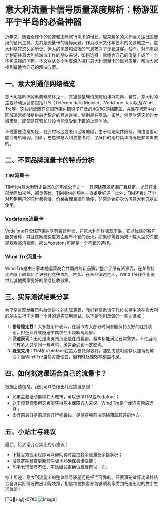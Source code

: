 # 意大利流量卡信号质量深度解析：畅游亚平宁半岛的必备神器

近年来，随着全球化的加速和国际旅行需求的增长，越来越多的人开始关注出国使用的通讯工具，尤其是流量卡的选择问题。作为欧洲文化与艺术的发源地之一，意大利以其悠久的历史、迷人的风景和浪漫的气息吸引了无数游客。然而，对于那些计划前往意大利旅游或工作的朋友来说，如何选择一款适合自己的流量卡成了一个不可忽视的问题。本文将从多个角度深入探讨意大利流量卡的信号质量，帮助大家找到最适合自己的解决方案。

## 一、意大利通信网络概览

意大利是欧洲的重要经济体之一，其通信基础设施建设相对完善。目前，意大利的主要移动运营商包括TIM（Telecom Italia Mobile）、Vodafone Italia以及Wind Tre等。这些运营商在全国范围内铺设了广泛的4G/5G网络覆盖，并且在城市中心区域通常能够提供较为稳定的高速连接。特别是在罗马、米兰、佛罗伦萨这样的大城市里，即使是在繁忙时段也能享受到不错的上网体验。

不过需要注意的是，在乡村地区或者山区等地段，由于地理条件限制，网络覆盖可能会有所减弱。因此，在选择意大利流量卡时，了解目的地的具体情况是非常重要的。

## 二、不同品牌流量卡的特点分析

### TIM流量卡
TIM作为意大利历史最悠久的电信公司之一，其网络覆盖范围广且稳定。尤其在北部地区如米兰、都灵等地，TIM提供的服务一直备受好评。此外，TIM还推出了针对短期用户的预付费套餐，价格合理且操作简便，非常适合初次访问意大利的朋友使用。

### Vodafone流量卡
Vodafone在全球范围内享有良好声誉，在意大利同样表现不俗。它以优质的客户服务著称，并且在网络速度方面也有不错的表现。如果你需要频繁下载大型文件或是观看高清视频，那么Vodafone可能是一个不错的选择。

### Wind Tre流量卡
Wind Tre是由三家本地运营商合并而成的新品牌，整合了原有资源后，在某些特定场景下展现出了更强的竞争优势。例如，在某些偏远地区，Wind Tre往往能提供比其他两家更好的信号接收效果。

## 三、实际测试结果分享

为了更直观地展示各款流量卡的实际表现，我们特意邀请了几位长期生活在意大利的朋友进行了为期一个月的真实使用测试。以下是他们反馈的一些关键点：

1. **信号稳定性**：大多数用户表示，在城市内大部分时间都能保持良好的连接状态，但在郊外或隧道中偶尔会出现断网现象。
2. **网速表现**：无论是浏览网页还是在线看剧，基本都能满足日常需求。不过当同时有多人共享同一热点时，网速会受到一定影响。
3. **客服支持**：TIM和Vodafone在这方面做得较好，遇到问题时能够快速得到解决；而Wind Tre虽然资费便宜，但有时处理效率稍显不足。

## 四、如何挑选最适合自己的流量卡？

根据上述信息，我们可以总结出几点挑选原则：
- 如果主要活动集中在大城市，可以选择TIM或Vodafone；
- 对于预算有限但又希望获得基本保障的人来说，Wind Tre是个经济实惠的选择；
- 出行前最好提前规划好行程路线，尽量避免前往网络覆盖较差的地方。

## 五、小贴士与建议

最后，给大家几点实用的小建议：
- 下载官方应用程序可以帮助实时监控剩余流量及余额状况；
- 注意定期检查更新软件版本以确保最佳性能；
- 如果发现信号不佳，不妨尝试更换位置后再试一次。

综上所述，意大利流量卡的整体信号质量还是相当可靠的。只要事先做好功课并结合自身实际情况做出明智决策，相信每位旅客都能够顺利享受到畅通无阻的数字生活体验！

[TG💪+ @jx0703 ![Image](https://github.com/user-attachments/assets/dbca1d08-cadb-493c-b0ec-ad6f7a83f270)]